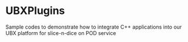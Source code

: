 # UBXPlugins
Sample codes to demonstrate how to integrate C++ applications into our UBX platform for slice-n-dice on POD service
